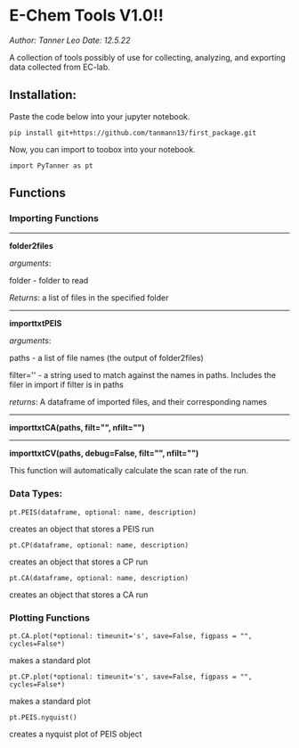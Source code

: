 # E-Chem Tools V1.0!!
*Author: Tanner Leo*
*Date: 12.5.22*

A collection of tools possibly of use for collecting, analyzing, and exporting data collected from EC-lab. 


## Installation:

Paste the code below into your jupyter notebook.

~~~
pip install git+https://github.com/tanmann13/first_package.git
~~~

Now, you can import to toobox into your notebook.

~~~
import PyTanner as pt
~~~



## Functions
### **Importing Functions**
---
**folder2files**

*arguments*: 

folder - folder to read

*Returns*: a list of files in the specified folder

---

**importtxtPEIS**

*arguments*: 

paths - a list of file names (the output of folder2files)

filter='' - a string used to match against the names in paths. Includes the filer in import if filter is in paths

*returns*: A dataframe of imported files, and their corresponding names

---

**importtxtCA(paths, filt="", nfilt="")**

---

**importtxtCV(paths, debug=False, filt="", nfilt="")**

This function will automatically calculate the scan rate of the run.


### Data Types:

    pt.PEIS(dataframe, optional: name, description)

creates an object that stores a PEIS run

    pt.CP(dataframe, optional: name, description)

creates an object that stores a CP run


    pt.CA(dataframe, optional: name, description)

creates an object that stores a CA run

### Plotting Functions


    pt.CA.plot(*optional: timeunit='s', save=False, figpass = "", cycles=False*)
makes a standard plot 

    
    
    pt.CP.plot(*optional: timeunit='s', save=False, figpass = "", cycles=False*)

makes a standard plot

    pt.PEIS.nyquist()

creates a nyquist plot of PEIS object



